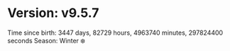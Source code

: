 # Version: v9.5.7
Time since birth: 3447 days, 82729 hours, 4963740 minutes, 297824400 seconds
Season: Winter ❄️
